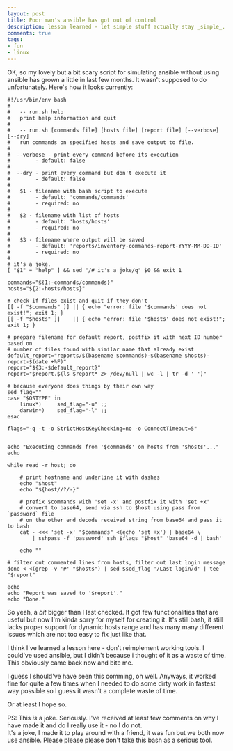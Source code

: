 ```yaml
---
layout: post
title: Poor man's ansible has got out of control
description: lesson learned - let simple stuff actually stay _simple_.
comments: true
tags:
- fun
- linux
---
```


OK, so my lovely but a bit scary script for simulating ansible without using ansible has grown a 
little in last few months. It wasn't supposed to do unfortunately.
Here's how it looks currently:

```
#!/usr/bin/env bash
#
#   -- run.sh help
#   print help information and quit
#
#   -- run.sh [commands file] [hosts file] [report file] [--verbose] [--dry]
#   run commands on specified hosts and save output to file.
#
#  --verbose - print every command before its execution
#        - default: false
#
#  --dry - print every command but don't execute it
#        - default: false
#
#   $1 - filename with bash script to execute
#        - default: 'commands/commands'
#        - required: no
#
#   $2 - filename with list of hosts
#        - default: 'hosts/hosts'
#        - required: no
#
#   $3 - filename where output will be saved
#        - default: 'reports/inventory-commands-report-YYYY-MM-DD-ID'
#        - required: no
#
# it's a joke.
[ "$1" = "help" ] && sed "/# it's a joke/q" $0 && exit 1

commands="${1:-commands/commands}"
hosts="${2:-hosts/hosts}"

# check if files exist and quit if they don't
[[ -f "$commands" ]] || { echo "error: file '$commands' does not exist!"; exit 1; }
[[ -f "$hosts" ]]    || { echo "error: file '$hosts' does not exist!";    exit 1; }

# prepare filename for default report, postfix it with next ID number based on
# number of files found with similar name that already exist
default_report="reports/$(basename $commands)-$(basename $hosts)-report-$(date +%F)"
report="${3:-$default_report}"
report="$report.$(ls $report* 2> /dev/null | wc -l | tr -d ' ')"

# because everyone does things by their own way
sed_flag=""
case "$OSTYPE" in
    linux*)     sed_flag="-u" ;;
    darwin*)    sed_flag="-l" ;;
esac

flags="-q -t -o StrictHostKeyChecking=no -o ConnectTimeout=5"


echo "Executing commands from '$commands' on hosts from '$hosts'..."
echo

while read -r host; do

    # print hostname and underline it with dashes
    echo "$host"
    echo "${host//?/-}"

    # prefix $commands with 'set -x' and postfix it with 'set +x'
    # convert to base64, send via ssh to $host using pass from `password` file
    # on the other end decode received string from base64 and pass it to bash
    cat - <<< 'set -x' "$commands" <(echo 'set +x') | base64 \
        | sshpass -f 'password' ssh $flags "$host" 'base64 -d | bash'

    echo ""

# filter out commented lines from hosts, filter out last login message
done < <(grep -v '#' "$hosts") | sed $sed_flag '/Last login/d' | tee "$report"

echo
echo "Report was saved to '$report'."
echo "Done."
```

So yeah, a _bit_ bigger than I last checked. It got few functionalities that are useful but now 
I'm kinda sorry for myself for creating it. It's still bash, it still lacks proper support for 
dynamic hosts range and has many many different issues which are not too easy to fix just like that.


I think I've learned a lesson here - don't reimplement working tools.
I could've used ansible, but I didn't because i thought of it as a waste of time.
This obviously came back now and bite me.


I guess I should've have seen this comming, oh well.
Anyways, it worked fine for quite a few times when I needed to do some dirty work in fastest way possible so I guess it wasn't a complete waste of time.

Or at least I hope so.


PS: This *is* a joke. Seriously. I've received at least few comments on why I have made it and do I really use it - no I do not.  
It's a joke, I made it to play around with a friend, it was fun but we both now use ansible. Please please please don't take this bash as a serious tool.  
